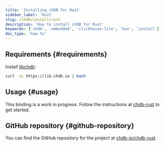 ```yaml
---
title: 'Installing chDB for Rust'
sidebar_label: 'Rust'
slug: /chdb/install/rust
description: 'How to install chDB for Rust'
keywords: ['chdb', 'embedded', 'clickhouse-lite', 'bun', 'install']
doc_type: 'how-to'
---
```


## Requirements {#requirements}

Install [libchdb](https://github.com/chdb-io/chdb):

```bash
curl -sL https://lib.chdb.io | bash
```

## Usage {#usage}

This binding is a work in progress. Follow the instructions at [chdb-rust](https://github.com/chdb-io/chdb-rust) to get started.

## GitHub repository {#github-repository}

You can find the GitHub repository for the project at [chdb-io/chdb-rust](https://github.com/chdb-io/chdb-rust).
